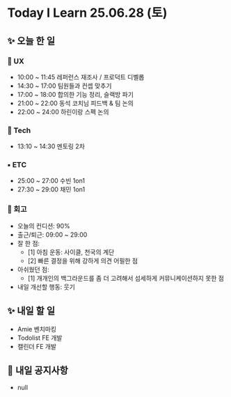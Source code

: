 # Today I Learn 25.06.28 (토)

## ✨ 오늘 한 일
### 🔹 UX
 * 10:00 ~ 11:45 레퍼런스 재조사 / 프로덕트 디벨롭
 * 14:30 ~ 17:00 팀원들과 컨셉 맞추기
 * 17:00 ~ 18:00 합의한 기능 정리, 슬랙방 파기
 * 21:00 ~ 22:00 동석 코치님 피드백 & 팀 논의
 * 22:00 ~ 24:00 하린이랑 스펙 논의

### 🔸 Tech
 * 13:10 ~ 14:30 멘토링 2차

### ▪️ ETC
 * 25:00 ~ 27:00 수빈 1on1
 * 27:30 ~ 29:00 채민 1on1

### 📍 회고
 * 오늘의 컨디션: 90%
 * 출근/퇴근: 09:00 ~ 29:00
 * 잘 한 점:
    * [1] 아침 운동: 사이클, 천국의 계단
    * [2] 빠른 결정을 위해 강하게 의견 어필한 점
 * 아쉬웠던 점: 
    * [1] 개개인의 백그라운드를 좀 더 고려해서 섬세하게 커뮤니케이션하지 못한 점
 * 내일 개선할 행동: 웃기


## ✨ 내일 할 일
 * Amie 벤치마킹
 * Todolist FE 개발
 * 캘린더 FE 개발


## 📢 내일 공지사항
 * null